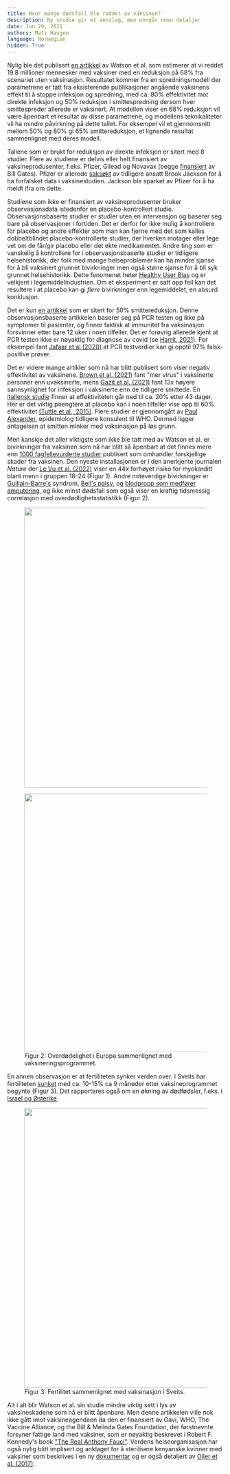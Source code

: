 ```yaml
---
title: Hvor mange dødsfall ble reddet av vaksinen? 
description: Ny studie gir et annslag, men unngår noen detaljer
date: Jun 29, 2021
authors: Matz Haugen
language: Norwegian
hidden: True
---
```


Nylig ble det publisert [en artikkel](https://www.thelancet.com/journals/laninf/article/PIIS1473-3099(22)00320-6/fulltext) av Watson et al. som estimerer at vi reddet 19.8 millioner mennesker med vaksiner med en reduksjon på 68% fra scenariet uten vaksinasjon. Resultatet kommer fra en spredningsmodell der parametrene er tatt fra eksisterende publikasjoner angående vaksinens effekt til å stoppe infeksjon og spredning, med ca. 80% effektivitet mot direkte infeksjon og 50% reduksjon i smittespredning dersom hver smittespreder allerede er vaksinert. At modellen viser en 68% reduksjon vil være åpenbart et resultat av disse parametrene, og modellens teknikaliteter vil ha mindre påvirkning på dette tallet. For eksempel vil et gjennomsnitt mellom 50% og 80% gi 65% smittereduksjon, et lignende resultat sammenlignet med deres modell.

Tallene som er brukt for reduksjon av direkte infeksjon er sitert med 8 studier. Flere av studiene er delvis eller helt finansiert av vaksineprodusenter, f.eks. Pfizer, Gilead og Novavax (begge [finansiert](https://www.causeiq.com/organizations/view_990/911663695/011be856013f829aa3c948c35c2aa163) av Bill Gates). Pfizer er allerede [saksøkt](https://childrenshealthdefense.org/defender/brook-jackson-ventavia-research-group-pfizer-covid-vaccine-trial-data/) av tidligere ansatt Brook Jackson for å ha forfalsket data i vaksinestudien. Jackson ble sparket av Pfizer for å ha meldt ifra om dette. 

Studiene som ikke er finansiert av vaksineprodusenter bruker observasjonsdata istedenfor en placebo-kontrollert studie. Observasjonsbaserte studier er studier uten en intervensjon og baserer seg bare på observasjoner i fortiden. Det er derfor for ikke mulig å kontrollere for placebo og andre effekter som man kan fjerne med det som kalles dobbeltblindet placebo-kontrollerte studier, der hverken motager eller lege vet om de får/gir placebo eller det ekte medikamentet. Andre ting som er vanskelig å kontrollere for i observasjonsbaserte studier er tidligere helsehistorikk, der folk med mange helseproblemer kan ha mindre sjanse for å bli vaksinert grunnet bivirkninger men også større sjanse for å bli syk grunnet helsehistorikk. Dette fenomenet heter [Healthy User Bias](http://vaccinepapers.org/healthy-user-bias-why-most-vaccine-safety-studies-are-wrong/) og er velkjent i legemiddelindustrien. Om et eksperiment er satt opp feil kan det resultere i at placebo kan gi _flere_ bivirkninger enn legemiddelet, en absurd konklusjon.

Det er kun [en artikkel](https://www.nejm.org/doi/full/10.1056/nejmoa2116597) som er sitert for 50% smittereduksjon. Denne observasjonsbaserte artikkelen baserer seg på PCR testen og ikke på symptomer til pasienter, og finner faktisk at immunitet fra vaksinasjon forsvinner etter bare 12 uker i noen tilfeller. Det er forøvrig allerede kjent at PCR testen ikke er nøyaktig for diagnose av covid (se [Harrit, 2021](https://off-guardian.org/2021/03/27/making-something-out-of-nothing-pcr-tests-ct-values-and-false-positives/)). For eksempel fant [Jafaar et al (2020)](https://academic.oup.com/cid/article/72/11/e921/5912603) at PCR testverdier kan gi opptil 97% falsk-positive prøver.

Det er videre mange artikler som nå har blitt publisert som viser negativ effektivitet av vaksinene. [Brown et al. (2021)](https://pubmed.ncbi.nlm.nih.gov/34351882/) fant "mer virus" i vaksinerte personer enn uvaksinerte, mens [Gazit et al. (2021)](https://www.medrxiv.org/content/10.1101/2021.08.24.21262415v1.full) fant 13x høyere sannsynlighet for infeksjon i vaksinerte enn de tidligere smittede.  En [italiensk studie](https://www.thelancet.com/journals/lancet/article/PIIS0140-6736(22)01185-0/fulltext) finner at effektiviteten går ned til ca. 20% etter 43 dager. Her er det viktig  poengtere at placebo kan i noen tilfeller vise opp til 60% effektivitet [(Tuttle et al., 2015)](https://journals.lww.com/pain/Abstract/2015/12000/Increasing_placebo_responses_over_time_in_U_S_.27.aspx). Flere studier er gjennomgått av [Paul Alexander](https://brownstone.org/articles/16-studies-on-vaccine-efficacy/), epidemiolog tidligere konsulent til WHO. Dermed ligger antagelsen at smitten minker med vaksinasjon på løs grunn.

Men kanskje det aller viktigste som ikke ble tatt med av Watson et al. er bivirkninger fra vaksinen som nå har blitt så åpenbart at det finnes mere enn [1000 fagfellevurderte studier](https://new.awakeningchannel.com/vax-injuries-1000-peer-reviewed-medical-papers/) publisert som omhandler forskjellige skader fra vaksinen. Den nyeste installasjonen er i den anerkjente journalen _Nature_ der [Le Vu et al. (2022)](https://www.nature.com/articles/s41467-022-31401-5) viser en 44x forhøyet risiko for myokarditt blant menn i gruppen 18-24 (Figur 1). Andre noteverdige bivirkninger er [Guillain-Barre's](https://www.sciencedirect.com/science/article/pii/S0303846721004169) syndrom, [Bell's palsy](https://www.sciencedirect.com/science/article/pii/S1473309921002735), og [blodpropp som medfører amputering](https://swprs.org/covid-vaccine-adverse-events/), og ikke minst dødsfall som også viser en kraftig tidsmessig correlasjon med overdødlighetsstatistikk (Figur 2).

<figure>
<img src="/vax-deaths-averted/myocarditis.png" width="650">
</figure>

<figure>
<img src="/vax-deaths-averted/deaths.png" width="600">
<figcaption> Figur 2: Overdødelighet i Europa sammenlignet med vaksineringsprogrammet. </figcaption>
</figure>

En annen observasjon er at fertiliteten synker verden over. I Sveits har fertiliteten [sunket](https://swprs.org/covid-vaccines-and-fertility/) med ca. 10-15% ca 9 måneder etter vaksineprogrammet begynte (Figur 3). Det rapporteres også om en økning av dødfødsler, f.eks. i [Israel og Østerike](https://swprs.org/covid-vaccination-and-pregnancy/).

<figure>
<img src="/vax-deaths-averted/fertility.png" width="650">
<figcaption> Figur 3: Fertilitet sammenlignet med vaksinasjon i Sveits. </figcaption>
</figure>


Alt i alt blir Watson et al. sin studie mindre viktig sett i lys av vaksineskadene som nå er blitt åpenbare. Men denne artikkelen ville nok ikke gått imot vaksineagendaen da den er finansiert av Gavi, WHO, The Vaccine Alliance, og the Bill & Melinda Gates Foundation, der førstnevnte forsyner fattige land med vaksiner, som er nøyaktig beskrevet i Robert F. Kennedy's book ["The Real Anthony Fauci"](https://www.amazon.com/Real-Anthony-Fauci-Democracy-Childrens/dp/1510766804/). Verdens helseorganisasjon har også nylig blitt implisert og anklaget for å sterilisere kenyanske kvinner med vaksiner som beskrives i en ny [dokumentar](https://infertilitymovie.org/) og er også detaljert av [Oller et al. (2017)](https://www.scirp.org/html/81838_81838.htm). 



